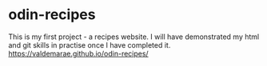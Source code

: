 # odin-recipes

This is my first project - a recipes website. I will have demonstrated my html and git skills in practise once I have completed it. https://valdemarae.github.io/odin-recipes/
